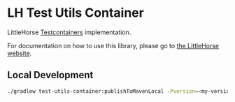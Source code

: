 # LH Test Utils Container

LittleHorse [Testcontainers](https://testcontainers.com/) implementation.

For documentation on how to use this library, please go to [the LittleHorse website](https://littlehorse.dev).

## Local Development

```bash
./gradlew test-utils-container:publishToMavenLocal -Pversion=<my-version>
```

